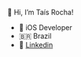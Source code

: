  👋 Hi, I’m Taís Rocha!
- 🍎 iOS Developer
- 🇧🇷 Brazil
- 👥 [Linkedin](https://www.linkedin.com/in/tais-rocha-nogueira/)

<!---
taisrochan/taisrochan is a ✨ special ✨ repository because its `README.md` (this file) appears on your GitHub profile.
You can click the Preview link to take a look at your changes.
--->

